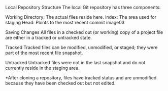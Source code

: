 Local Repository Structure
The local Git repository has three components:

Working Directory: The actual files reside here.
Index: The area used for staging
Head: Points to the most recent commit
image03

Saving Changes
All files in a checked out (or working) copy of a project file are either in a tracked or untracked state.

Tracked 
Tracked files can be modified, unmodified, or staged; they were part of the most recent file snapshot.

Untracked
Untracked files were not in the last snapshot and do not currently reside in the staging area.

*After cloning a repository, files have tracked status and are unmodified because they have been checked out but not edited.